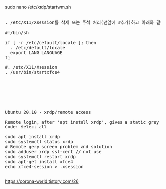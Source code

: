 sudo nano /etc/xrdp/startwm.sh

<pre>

. /etc/X11/Xsession를 삭제 또는 주석 처리(맨앞에 #추가)하고 아래와 같이 수정한다.

#!/bin/sh

if [ -r /etc/default/locale ]; then
  . /etc/default/locale
  export LANG LANGUAGE
fi

#. /etc/X11/Xsession
. /usr/bin/startxfce4







Ubuntu 20.10 - xrdp/remote access

Remote login, after 'apt install xrdp', gives a static grey screen. The following appears to be one way to solve the problem ...
Code: Select all

sudo apt install xrdp
sudo systemctl status xrdp
# Remote gery screen problem and solution 
sudo adduser xrdp ssl-cert // not use
sudo systemctl restart xrdp
sudo apt-get install xfce4
echo xfce4-session > .xsession

</pre>

https://corona-world.tistory.com/26
